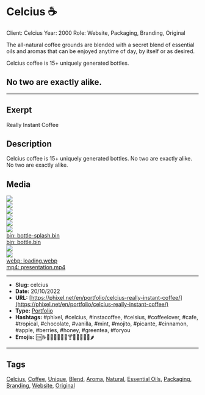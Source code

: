 # Celcius ☕
Client: Celcius
Year: 2000
Role: Website, Packaging, Branding, Original

The all-natural coffee grounds are blended with a secret blend of essential oils and aromas that can be enjoyed anytime of day, by itself or as desired.

Celcius coffee is 15+ uniquely generated bottles.
## No two are exactly alike.
------------
## Exerpt
Really Instant Coffee
## Description
Celcius coffee is 15+ uniquely generated bottles. No two are exactly alike. No two are exactly alike.
## Media
<img src="media/51e8a9e8/celcius-bar-cut.jpg" loading="lazy"><br>
<img src="media/96e90ad5/celcius-bar.jpg" loading="lazy"><br>
<img src="media/fe5ca1ee/celcius-beach.jpg" loading="lazy"><br>
<img src="media/46e6ca5c/celcius-honey.jpg" loading="lazy"><br>
<img src="media/fb299afb/celcius-morning-cut.jpg" loading="lazy"><br>
<img src="media/b55b3780/celcius-morning.jpg" loading="lazy"><br>
	<a href="media/a3345082/bottle-splash.bin" target="_media">bin: bottle-splash.bin</a><br>
	<a href="media/e7744bd6/bottle.bin" target="_media">bin: bottle.bin</a><br>
<img src="media/6f2adee2/all.jpg" loading="lazy"><br>
<img src="media/a4b4d0ba/amaretto.jpg" loading="lazy"><br>
	<a href="media/de6eb353/loading.webp" target="_media">webp: loading.webp</a><br>
	<a href="media/7829be52/presentation.mp4" target="_media">mp4: presentation.mp4</a><br>

------------
- **Slug:** celcius
- **Date:** 20/10/2022
- **URL:** [https://phixel.net/en/portfolio/celcius-really-instant-coffee/](https://phixel.net/en/portfolio/celcius-really-instant-coffee/)
- **Type:** [Portfolio](#portfolio)
- **Hashtags:** #phixel, #celcius, #instacoffee, #celsius, #coffeelover, #cafe, #tropical, #chocolate, #vanilla, #mint, #mojito, #picante, #cinnamon, #apple, #berries, #honey, #greentea, #foryou
- **Emojis:** 🆒☕🥤🍵🌴🍫🍧🌿🍸🍾🥧🍎🍒🍯🌶️

------------
## Tags
[Celcius](#celcius), [Coffee](#coffee), [Unique](#unique), [Blend](#blend), [Aroma](#aroma), [Natural](#natural), [Essential Oils](#essential-oils), [Packaging](#packaging), [Branding](#branding), [Website](#website), [Original](#original)
